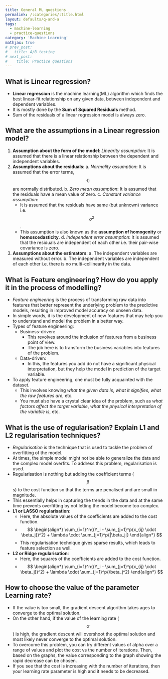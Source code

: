 ```yaml
---
title: General ML questions
permalink: /:categories/:title.html
layout: defaults/q-and-a
tags:
  - machine-learning
  - practice-questions
category: 'Machine Learning'
mathjax: true
# prev_post: 
#   title: A/B testing
# next_post: 
#    title: Practice questions
---
```


## What is Linear regression?

+ **Linear regression** is the machine learning(ML) algorithm which finds the best linear-fit relationship on any given data, between independent and dependent variables.
+ It is mostly done by the **Sum of Squared Residuals** method.
+ Sum of the residuals of a linear regression model is always zero.

## What are the assumptions in a Linear regression model?

1. **Assumption about the form of the model**:
   *Linearity assumption*: It is assumed that there is a linear relationship between the dependent and independent variables.
2. **Assumptions about the residuals**:
   a. *Normality assumption*: It is assumed that the error terms, $$ \epsilon_i $$ are normally distributed.
   b. *Zero mean assumption*: It is assumed that the residuals have a mean value of zero.
   c. *Constant variance assumption*:
      + It is assumed that the residuals have same (but unknown) variance i.e. $$ \sigma^2 $$.
      + This assumption is also known as the **assumption of homogenity** or **homoscedasticity**.
   d. *Independent error assumption*: It is assumed that the residuals are independent of each other i.e. their pair-wise covariance is zero.
3. **Assumptions about the estimators**:
   a. The independent variables are measured without error.
   b. The independent variables are independent of each other i.e. there is no multi-collinearity in the data.

## What is Feature engineering? How do you apply it in the process of modelling?

+ *Feature engineering* is the process of transforming raw data into features that better represent the underlying problem to the predictive models, resulting in improved model accuracy on unseen data.
+ In simple words, it is the development of new features that may help you to understand and model the problem in a better way.
+ Types of feature engineering:
  + Business-driven:
    + This revolves around the inclusion of features from a business point of view.
    + The job here is to transform the business variables into features of the problem.
  + Data-driven:
    + In this, the features you add do not have a significant physical interpretation, but they help the model in prediction of the target variable.
+ To apply feature engineering, one must be fully acquainted with the dataset.
  + This involves knowing *what the given data is*, *what it signifies*, *what the raw features are*, etc.
  + You must also have a crystal clear idea of the problem, such as *what factors affect the target variable*, *what the physical interpretation of the variable is*, etc.

## What is the use of regularisation? Explain L1 and L2 regularisation techniques?

+ *Regularisation* is the technique that is used to tackle the problem of overfitting of the model.
+ At times, the simple model might not be able to generalize the data and the complex model overfits. To address this problem, regularisation is used.
+ Regularisation is nothing but adding the coefficient terms ($$ \beta $$s) to the cost function so that the terms are penalised and are small in magnitude.
+ This essentially helps in capturing the trends in the data and at the same time prevents overfitting by not letting the model become too complex.
+ **L1 or LASSO regularisation**:
  + Here, the absolute values of the coefficients are added to the cost function.  
  + $$
  \begin{align*}
  \sum_{i=1}^n{(Y_i - \sum_{j=1}^p{x_{ij} \cdot \beta_j})^2} + \lambda \cdot \sum_{j=1}^p{|\beta_j|}
  \end{align*}
  $$
  + This regularisation technique gives sparse results, which leads to feature selection as well.
+ **L2 or Ridge regularisation**:
  + Here, the squares of the coefficients are added to the cost function.
  + $$
  \begin{align*}
  \sum_{i=1}^n{(Y_i - \sum_{j=1}^p{x_{ij} \cdot \beta_j})^2} + \lambda \cdot \sum_{j=1}^p{\beta_j^2}
  \end{align*}
  $$

## How to choose the value of the parameter Learning rate?

+ If the value is too small, the gradient descent algorithm takes ages to converge to the optimal solution.
+ On the other hand, if the value of the learning rate ($$ \alpha $$) is high, the gradient descent will overshoot the optimal solution and most likely never converge to the optimal solution.
+ To overcome this problem, you can try different values of alpha over a range of values and plot the cost vs the number of iterations. Then, based on the graphs, the value corresponding to the graph showing the rapid decrease can be chosen.
+ If you see that the cost is increasing with the number of iterations, then your learning rate parameter is high and it needs to be decreased.
